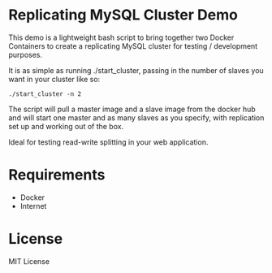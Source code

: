 # Replicating MySQL Cluster Demo

This demo is a lightweight bash script to bring together two Docker Containers to create a replicating MySQL cluster for testing / development purposes.

It is as simple as running ./start_cluster, passing in the number of slaves you want in your cluster like so:

```
./start_cluster -n 2
```

The script will pull a master image and a slave image from the docker hub and will start one master and as many slaves as you specify, with replication set up and working out of the box.

Ideal for testing read-write splitting in your web application.

# Requirements

* Docker
* Internet

# License

MIT License
